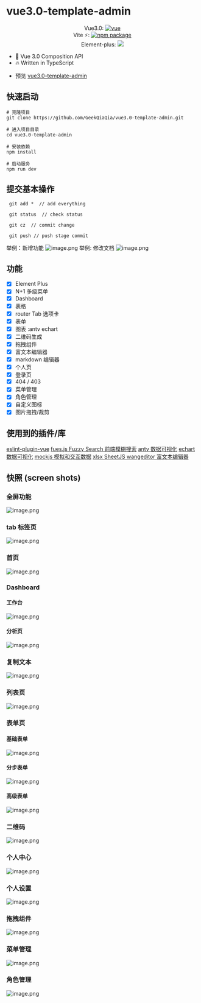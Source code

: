 # vue3.0-template-admin

<p align="center">
Vue3.0:
<a href="https://www.npmjs.com/package/vue/v/next">
    <img src="https://img.shields.io/npm/v/vue/next.svg" alt="vue">
  </a>
  </br>
  Vite ⚡:
    <a href="https://npmjs.com/package/vite"><img src="https://img.shields.io/npm/v/vite.svg" alt="npm package"></a>
  </br>
Element-plus:
<a href="https://www.npmjs.org/package/element-plus">
<img src="https://img.shields.io/npm/v/element-plus.svg">
</a>

</p>

- 💪 Vue 3.0 Composition API
- 🔥 Written in TypeScript

* 预览 [vue3.0-template-admin](https://geekqiaqia.github.io/vue3.0-template-admin/#/login?redirect=/home)

## 快速启动

```
# 克隆项目
git clone https://github.com/GeekQiaQia/vue3.0-template-admin.git

# 进入项目目录
cd vue3.0-template-admin

# 安装依赖
npm install

# 启动服务
npm run dev

```

## 提交基本操作

     git add *  // add everything

     git status  // check status

     git cz  // commit change

     git push // push stage commit

举例：新增功能
![image.png](https://p9-juejin.byteimg.com/tos-cn-i-k3u1fbpfcp/2a1f4ad3d8f441898d37215da1c0c3e1~tplv-k3u1fbpfcp-watermark.image)
举例: 修改文档
![image.png](https://p9-juejin.byteimg.com/tos-cn-i-k3u1fbpfcp/cbb57adedaf84063b672b7802eeff6e6~tplv-k3u1fbpfcp-watermark.image)

## 功能

- [x] Element Plus
- [x] N+1 多级菜单
- [x] Dashboard
- [x] 表格
- [x] router Tab 选项卡
- [x] 表单
- [x] 图表 :antv echart
- [x] 二维码生成
- [x] 拖拽组件
- [x] 富文本编辑器
- [x] markdown 编辑器
- [x] 个人页
- [x] 登录页
- [x] 404 / 403
- [x] 菜单管理
- [x] 角色管理
- [x] 自定义图标
- [x] 图片拖拽/裁剪
<!--
- [x] 支持切换主题色:一键换肤
- [x] 权限：v-permisson
- [x] markdown 编辑器
- [x] 可拖拽弹窗
- [x] 国际化 -->

## 使用到的插件/库

[eslint-plugin-vue](https://eslint.vuejs.org/user-guide/#faq)
[fues.js Fuzzy Search 前端模糊搜索](https://github.com/krisk/Fuse)
[antv 数据可视化](https://antv.vision/zh)
[echart 数据可视化](http://echarts.apache.org/zh/index.html)
[mockjs 模拟和交互数据](http://mockjs.com/)
[xlsx SheetJS ](https://www.npmjs.com/package/xlsx)
[wangeditor 富文本编辑器](https://www.wangeditor.com/doc/)

## 快照 (screen shots)

### 全屏功能

![image.png](https://p6-juejin.byteimg.com/tos-cn-i-k3u1fbpfcp/17ee79df049c4536a73177e4ae086650~tplv-k3u1fbpfcp-watermark.image)

### tab 标签页

![image.png](https://p9-juejin.byteimg.com/tos-cn-i-k3u1fbpfcp/35d69fce489445f58cfa1a4f1962553b~tplv-k3u1fbpfcp-watermark.image)

### 首页

![image.png](https://p1-juejin.byteimg.com/tos-cn-i-k3u1fbpfcp/9e7a8852ae924151acc5e416fb91bf6a~tplv-k3u1fbpfcp-watermark.image)

### Dashboard

#### 工作台

![image.png](https://p6-juejin.byteimg.com/tos-cn-i-k3u1fbpfcp/f6586b8a2a6d42e9844519217f277b74~tplv-k3u1fbpfcp-watermark.image)

#### 分析页

![image.png](https://p6-juejin.byteimg.com/tos-cn-i-k3u1fbpfcp/c5ff3edaf9f644e6b148acabbada9241~tplv-k3u1fbpfcp-watermark.image)

### 复制文本

![image.png](https://p9-juejin.byteimg.com/tos-cn-i-k3u1fbpfcp/7272b219e496438898a3fb7d81859087~tplv-k3u1fbpfcp-watermark.image)

### 列表页

![image.png](https://p3-juejin.byteimg.com/tos-cn-i-k3u1fbpfcp/bacbafba94094ea8a0e8659b0bec382c~tplv-k3u1fbpfcp-watermark.image)

### 表单页

#### 基础表单

![image.png](https://p9-juejin.byteimg.com/tos-cn-i-k3u1fbpfcp/6db9c82b879d4b10bda9507a334698fd~tplv-k3u1fbpfcp-watermark.image)

#### 分步表单

![image.png](https://p6-juejin.byteimg.com/tos-cn-i-k3u1fbpfcp/42ae54a0b94044f8aa9c844d201da213~tplv-k3u1fbpfcp-watermark.image)

#### 高级表单

![image.png](https://p1-juejin.byteimg.com/tos-cn-i-k3u1fbpfcp/1b255c09f13e4b2cbab2b8d6696d0cb2~tplv-k3u1fbpfcp-watermark.image)

### 二维码

![image.png](https://p1-juejin.byteimg.com/tos-cn-i-k3u1fbpfcp/b06fc12a50b047699c6fb3c556af05a3~tplv-k3u1fbpfcp-watermark.image)

### 个人中心

![image.png](https://p3-juejin.byteimg.com/tos-cn-i-k3u1fbpfcp/e4c53c2dc9dc4ceb8a7606dbd60f2a6e~tplv-k3u1fbpfcp-watermark.image)

### 个人设置

![image.png](https://p9-juejin.byteimg.com/tos-cn-i-k3u1fbpfcp/c361ca504b1a4396929bd33730bdb350~tplv-k3u1fbpfcp-watermark.image)

<!-- ### 主题设置

![image.png](https://p1-juejin.byteimg.com/tos-cn-i-k3u1fbpfcp/cc192a56d9104cd3b8404b37c024ac76~tplv-k3u1fbpfcp-watermark.image) -->

### 拖拽组件

![image.png](https://p9-juejin.byteimg.com/tos-cn-i-k3u1fbpfcp/6fa6e9b7f60a440196b6b7b8586dc64f~tplv-k3u1fbpfcp-watermark.image)

### 菜单管理

![image.png](https://p3-juejin.byteimg.com/tos-cn-i-k3u1fbpfcp/8dcdc968093348c8a2cfe2f6d17c2c59~tplv-k3u1fbpfcp-watermark.image)

### 角色管理

![image.png](https://p3-juejin.byteimg.com/tos-cn-i-k3u1fbpfcp/2d3e75f06808445ba3aab88186633d4e~tplv-k3u1fbpfcp-watermark.image)
